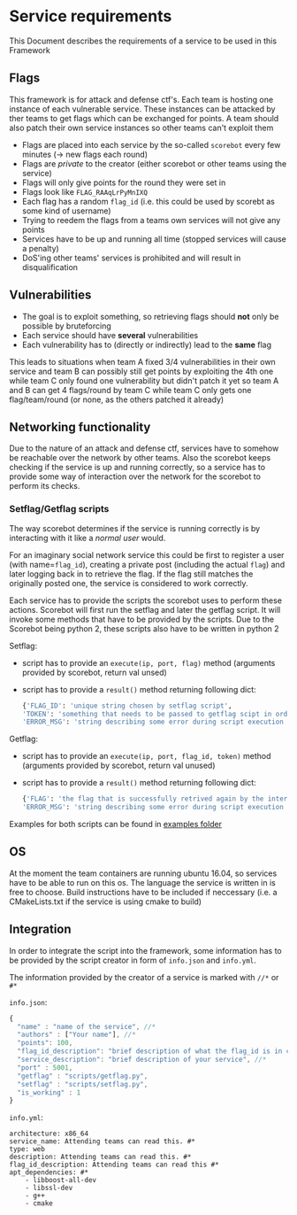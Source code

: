 # Service requirements

This Document describes the requirements of a service to be used in this Framework

## Flags

This framework is for attack and defense ctf's. Each team is hosting one instance of each vulnerable service. These instances can be attacked by ther teams to get flags which can be exchanged for points. A team should also patch their own service instances so other teams can't exploit them

- Flags are placed into each service by the so-called `scorebot` every few minutes (-> new flags each round)
- Flags are *private* to the creator (either scorebot or other teams using the service)
- Flags will only give points for the round they were set in
- Flags look like `FLAG_RAAqLrPyMnIXQ`
- Each flag has a random `flag_id` (i.e. this could be used by scorebt as some kind of username)
- Trying to reedem the flags from a teams own services will not give any points
- Services have to be up and running all time (stopped services will cause a penalty)
- DoS'ing other teams' services is prohibited and will result in disqualification

## Vulnerabilities

- The goal is to exploit something, so retrieving flags should __not__ only be possible by bruteforcing
- Each service should have __several__ vulnerabilities
- Each vulnerability has to (directly or indirectly) lead to the __same__ flag

This leads to situations when team A fixed 3/4 vulnerabilities in their own service and team B can possibly still get points by exploiting the 4th one while team C only found one vulnerability but didn't patch it yet so team A and B can get 4 flags/round by team C while team C only gets one flag/team/round (or none, as the others patched it already)

## Networking functionality

Due to the nature of an attack and defense ctf, services have to somehow be reachable over the network by other teams. Also the scorebot keeps checking if the service is up and running correctly, so a service has to provide some way of interaction over the network for the scorebot to perform its checks.

### Setflag/Getflag scripts

The way scorebot determines if the service is running correctly is by interacting with it like a *normal user* would.

For an imaginary social network service this could be first to register a user (with name=`flag_id`), creating a private post (including the actual `flag`) and later logging back in to retrieve the flag. If the flag still matches the originally posted one, the service is considered to work correctly.

Each service has to provide the scripts the scorebot uses to perform these actions. Scorebot will first run the setflag and later the getflag script. It will invoke some methods that have to be provided by the scripts.
Due to the Scorebot being python 2, these scripts also have to be written in python 2

Setflag:

- script has to provide an `execute(ip, port, flag)` method (arguments provided by scorebot, return val unsed)
- script has to provide a `result()` method returning following dict:

    ```python
    {'FLAG_ID': 'unique string chosen by setflag script',  
    'TOKEN': 'something that needs to be passed to getflag scipt in order for it to work (type does not matter)',
    'ERROR_MSG': 'string describing some error during script execution (may be empty)'}
    ```

Getflag:

- script has to provide an `execute(ip, port, flag_id, token)` method (arguments provided by scorebot, return val unused)
- script has to provide a `result()` method returning following dict:

    ```python
    {'FLAG': 'the flag that is successfully retrived again by the interaction between script and service',  
    'ERROR_MSG': 'string describing some error during script execution (may be empty)'}
    ```

Examples for both scripts can be found in [examples folder](https://github.com/hsasctf/lxctf/tree/master/docs/examples/service_requirements)

## OS

At the moment the team containers are running ubuntu 16.04, so services have to be able to run on this os. The language the service is written in is free to choose. Build instructions have to be included if neccessary (i.e. a CMakeLists.txt if the service is using cmake to build)

## Integration

In order to integrate the script into the framework, some information has to be provided by the script creator in form of `info.json` and `info.yml`.

The information provided by the creator of a service is marked with `//*` or `#*`

`info.json`:

```JavaScript
{
  "name" : "name of the service", //*
  "authors" : ["Your name"], //*
  "points": 100, 
  "flag_id_description": "brief description of what the flag_id is in context of the service (i.e. username)", //*
  "service_description": "brief description of your service", //*
  "port" : 5001,
  "getflag" : "scripts/getflag.py",
  "setflag" : "scripts/setflag.py",
  "is_working" : 1
}
```

`info.yml`:

```YML
architecture: x86_64
service_name: Attending teams can read this. #*
type: web
description: Attending teams can read this. #*
flag_id_description: Attending teams can read this #*
apt_dependencies: #*
    - libboost-all-dev
    - libssl-dev
    - g++
    - cmake
```
